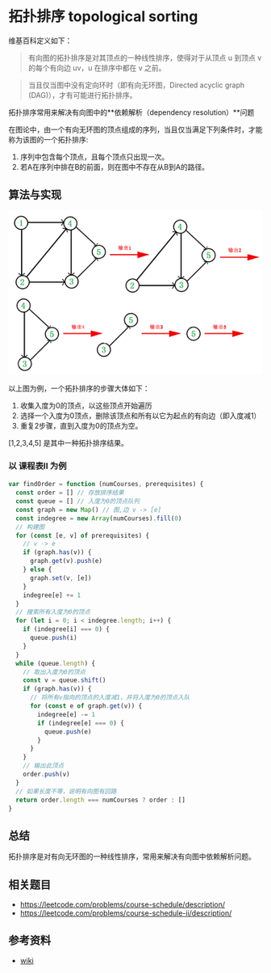 # 拓扑排序 topological sorting

维基百科定义如下：

> 有向图的拓扑排序是对其顶点的一种线性排序，使得对于从顶点 u 到顶点 v的每个有向边 uv，u 在排序中都在 v 之前。

> 当且仅当图中没有定向环时（即有向无环图，Directed acyclic graph (DAG)），才有可能进行拓扑排序。

拓扑排序常用来解决有向图中的**依赖解析（dependency resolution）**问题

在图论中，由一个有向无环图的顶点组成的序列，当且仅当满足下列条件时，才能称为该图的一个拓扑排序:
1. 序列中包含每个顶点，且每个顶点只出现一次。
2. 若A在序列中排在B的前面，则在图中不存在从B到A的路径。

## 算法与实现

![🌰](/assets/拓扑例子.png)

以上图为例，一个拓扑排序的步骤大体如下：
1. 收集入度为0的顶点，以这些顶点开始遍历
2. 选择一个入度为0顶点，删除该顶点和所有以它为起点的有向边（即入度减1）
3. 重复2步骤，直到入度为0的顶点为空。

[1,2,3,4,5] 是其中一种拓扑排序结果。

### 以 课程表II 为例
```js
var findOrder = function (numCourses, prerequisites) {
  const order = [] // 存放排序结果
  const queue = [] // 入度为0的顶点队列
  const graph = new Map() // 图,边 v -> [e]
  const indegree = new Array(numCourses).fill(0)
  // 构建图
  for (const [e, v] of prerequisites) {
    // v -> e
    if (graph.has(v)) {
      graph.get(v).push(e)
    } else {
      graph.set(v, [e])
    }
    indegree[e] += 1
  }
  // 搜索所有入度为0的顶点
  for (let i = 0; i < indegree.length; i++) {
    if (indegree[i] === 0) {
      queue.push(i)
    }
  }
  while (queue.length) {
    // 取出入度为0的顶点
    const v = queue.shift()
    if (graph.has(v)) {
      // 将所有v指向的顶点的入度减1，并将入度为0的顶点入队
      for (const e of graph.get(v)) {
        indegree[e] -= 1
        if (indegree[e] === 0) {
          queue.push(e)
        }
      }
    }
    // 输出此顶点
    order.push(v)
  }
  // 如果长度不等，说明有向图有回路
  return order.length === numCourses ? order : []
}
```



## 总结

拓扑排序是对有向无环图的一种线性排序，常用来解决有向图中依赖解析问题。

## 相关题目
* https://leetcode.com/problems/course-schedule/description/
* https://leetcode.com/problems/course-schedule-ii/description/
## 参考资料
* [wiki](https://zh.wikipedia.org/wiki/%E6%8B%93%E6%92%B2%E6%8E%92%E5%BA%8F)